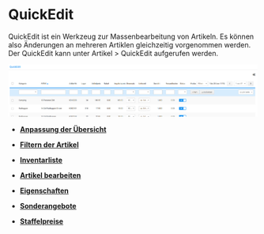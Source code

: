 # QuickEdit 

QuickEdit ist ein Werkzeug zur Massenbearbeitung von Artikeln. Es können also Änderungen an mehreren Artiklen gleichzeitig vorgenommen werden. Der QuickEdit kann unter Artikel \> QuickEdit aufgerufen werden.

![](Bilder/Abb128_QuickEdit.png "QuickEdit")

-   **[Anpassung der Übersicht](8_10_1_AnpassungDerUebersicht.md)**  

-   **[Filtern der Artikel](8_10_2_FilternDerArtikel.md)**  

-   **[Inventarliste](8_10_3_Inventarliste.md)**  

-   **[Artikel bearbeiten](8_10_4_ArtikelBearbeiten.md)**  

-   **[Eigenschaften](8_10_5_Eigenschaften.md)**  

-   **[Sonderangebote](8_10_6_Sonderangebote.md)**  

-   **[Staffelpreise](8_10_7_Staffelpreise.md)**  




